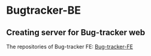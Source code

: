 # Bugtracker-BE

## Creating server for Bug-tracker web

<p>The repositories of Bug-tracker FE: <a href=https://github.com/Nguyenle23/bugtracker-FE>Bug-tracker-FE</a>  </p> 


